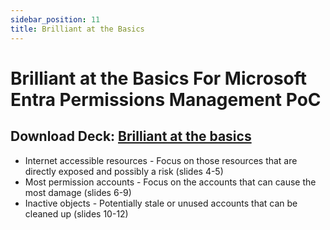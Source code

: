 ```yaml
---
sidebar_position: 11
title: Brilliant at the Basics
---
```


# Brilliant at the Basics For Microsoft Entra Permissions Management PoC

## Download Deck: [Brilliant at the basics](./EPM_POC_Assets/03-MEPM_PoC_Brilliant_at_the_Basics.pptx)

- Internet accessible resources - Focus on those resources that are directly exposed and possibly a risk (slides 4-5)
- Most permission accounts - Focus on the accounts that can cause the most damage (slides 6-9)
- Inactive objects - Potentially stale or unused accounts that can be cleaned up (slides 10-12)
